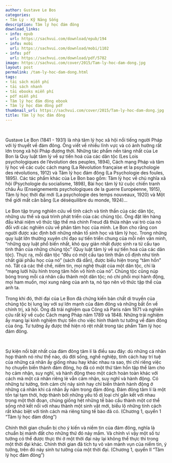 ```yaml
---
author: Gustave Le Bos
categories:
- Tâm Lý - Kỹ Năng Sống
description: Tâm lý học đám đông
download_links:
- info: epub
  url: https://sachvui.com/download/epub/194
- info: mobi
  url: https://sachvui.com/download/mobi/1102
- info: pdf
  url: https://sachvui.com/download/pdf/5782
image: https://sachvui.com/cover/2015/Tam-ly-hoc-dam-dong.jpg
layout: post
permalink: /tam-ly-hoc-dam-dong.html
tags:
- tải sách miễn phí
- tải sách nhanh
- tải ebooks miễn phí
- pdf miễn phí
- Tâm lý học đám đông ebook
- Tâm lý học đám đông pdf
thumbnail_url: https://sachvui.com/cover/2015/Tam-ly-hoc-dam-dong.jpg
title: Tâm lý học đám đông
---
```


 <div class="item-desc text-justify"> <p> </p><p>Gustave Le Bon (1841 - 1931) là nhà tâm lý học xã hội nổi tiếng người Pháp với lý thuyết về đám đông. Ông viết về nhiều lĩnh vực và có ảnh hưởng rất lớn trong xã hội Pháp đương thời. Những tác phẩm nền tảng nhất của Le Bon là Quy luật tâm lý về sự tiến hoá của các dân tộc (Les Lois psychologiques de l’évolution des peuples, 1894), Cách mạng Pháp và tâm lý học về các cuộc cách mạng (La Révolution française et la psychologie des révolutions, 1912) và Tâm lý học đám đông (La Psychologie des foules, 1895). Các tác phẩm khác của Le Bon bao gồm: Tâm lý học về chủ nghĩa xã hội (Psychologie du socialisme, 1898), Bài học tâm lý từ cuộc chiến tranh châu Âu (Enseignements psychologiques de la guerre Européenne, 1915), Tâm lý học thời đại mới (La psychologie des temps nouveaux, 1920) và Một thế giới mất cân bằng (Le déséquilibre du monde, 1924)...<br><br>Le Bon tập trung nghiên cứu về tính cách và tinh thần của các dân tộc, những ưu thế và quá trình phát triển của các chủng tộc. Ông đặt lên hàng đầu khái niệm vô thức tập thể mà chính Freud đã thừa nhận vai trò của nó đối với các nghiên cứu về phân tâm học của mình. Le Bon cho rằng con người được xác định bởi những nhân tố sinh học và tâm lý học. Trong những quy luật lớn thường xuyên chỉ đạo sự tiến triển chung của mỗi nền văn minh, “những quy luật phổ biến nhất, khó quy giản nhất được sinh ra từ cấu tạo tinh thần của những chủng tộc” (Quy luật tâm lý về sự tiến hoá của các dân tộc). Thực ra, mỗi dân tộc “đều có một cấu tạo tinh thần cố định như tính chất giải phẫu học của nó” (sách đã dẫn), được biểu hiện trong “tâm hồn” nó. Tất cả các thể chế, niềm tin, mọi nghệ thuật của một dân tộc, chỉ là “mạng lưới hữu hình trong tâm hồn vô hình của nó”. Chủng tộc cũng núp bóng trong mỗi cá nhân cấu thành một dân tộc; nó chi phối mọi hành động, mọi ham muốn, mọi xung năng của anh ta, nó tạo nên vô thức tập thể của anh ta.<br><br>Trong khi đó, thời đại của Le Bon đã chứng kiến bản chất di truyền của chủng tộc bị lung lay với sự lớn mạnh của đám đông và những bất ổn về chính trị, xã hội. Ông đã trải nghiệm qua Công xã Paris năm 1871 và nghiên cứu rất kỹ về cuộc Cách mạng Pháp năm 1789 và 1848. Những trải nghiệm ấy mang lại kinh nghiệm thực tiễn cho việc hình thành tư tưởng về đám đông của ông. Tư tưởng ấy được thể hiện rõ rệt nhất trong tác phẩm Tâm lý học đám đông.</p><p> </p><p>Sự kiện nổi bật nhất của đám đông tâm lí là điều sau đây: dù những cá nhân họp thành nó như thế nào, dù đời sống, nghề nghiệp, tính cách hay trí tuệ của những cá nhân ấy giống nhau hay khác nhau ra sao, thì chỉ riêng việc họ chuyển biến thành đám đông, họ đã có một thứ tâm hồn tập thể làm cho họ cảm nhận, suy nghĩ, và hành động theo một cách hoàn toàn khác với cách mà một cá nhân riêng lẻ vẫn cảm nhận, suy nghĩ và hành động. Có những tư tưởng, tình cảm chỉ nảy sinh hay chỉ biến thành hành động ở những cá nhân khi cá nhân ấy nằm trong đám đông. Đám đông tâm lí là một tồn tại tạm thời, hợp thành bởi những yếu tố dị loại chỉ gắn kết với nhau trong một thời đoạn, chúng giống hệt những tế bào cấu thành một cơ thể sống nhờ kết nối với nhau thành một sinh vật mới, biểu lộ những tính cách rất khác biệt với tính cách mà riêng từng tế bào đã có. (Chương 1, quyển 1 “Tâm lý học đám đông”)<br><br>Chính thời gian chuẩn bị cho ý kiến và niềm tin của đám đông, nghĩa là chuẩn bị mảnh đất cho những thứ đó nảy mầm. Và chính vì vậy một số tư tưởng có thể được thực thi ở một thời đại này lại không thể thực thi trong một thời đại khác. Chính thời gian đã tích tụ vô vàn mảnh vụn của niềm tin, ý tưởng, trên đó nảy sinh tư tưởng của một thời đại. (Chương 1, quyển II “Tâm lý học đám đông”)</p> </div>